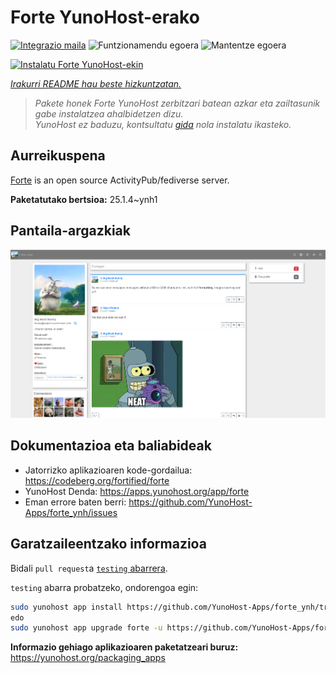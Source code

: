 <!--
Ohart ongi: README hau automatikoki sortu da <https://github.com/YunoHost/apps/tree/master/tools/readme_generator>ri esker
EZ editatu eskuz.
-->

# Forte YunoHost-erako

[![Integrazio maila](https://apps.yunohost.org/badge/integration/forte)](https://ci-apps.yunohost.org/ci/apps/forte/)
![Funtzionamendu egoera](https://apps.yunohost.org/badge/state/forte)
![Mantentze egoera](https://apps.yunohost.org/badge/maintained/forte)

[![Instalatu Forte YunoHost-ekin](https://install-app.yunohost.org/install-with-yunohost.svg)](https://install-app.yunohost.org/?app=forte)

*[Irakurri README hau beste hizkuntzatan.](./ALL_README.md)*

> *Pakete honek Forte YunoHost zerbitzari batean azkar eta zailtasunik gabe instalatzea ahalbidetzen dizu.*  
> *YunoHost ez baduzu, kontsultatu [gida](https://yunohost.org/install) nola instalatu ikasteko.*

## Aurreikuspena

[Forte](https://codeberg.org/fortified/forte/) is an open source ActivityPub/fediverse server.


**Paketatutako bertsioa:** 25.1.4~ynh1

## Pantaila-argazkiak

![Forte(r)en pantaila-argazkia](./doc/screenshots/example.png)

## Dokumentazioa eta baliabideak

- Jatorrizko aplikazioaren kode-gordailua: <https://codeberg.org/fortified/forte>
- YunoHost Denda: <https://apps.yunohost.org/app/forte>
- Eman errore baten berri: <https://github.com/YunoHost-Apps/forte_ynh/issues>

## Garatzaileentzako informazioa

Bidali `pull request`a [`testing` abarrera](https://github.com/YunoHost-Apps/forte_ynh/tree/testing).

`testing` abarra probatzeko, ondorengoa egin:

```bash
sudo yunohost app install https://github.com/YunoHost-Apps/forte_ynh/tree/testing --debug
edo
sudo yunohost app upgrade forte -u https://github.com/YunoHost-Apps/forte_ynh/tree/testing --debug
```

**Informazio gehiago aplikazioaren paketatzeari buruz:** <https://yunohost.org/packaging_apps>
